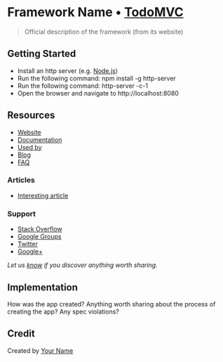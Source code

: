 # Framework Name • [TodoMVC](http://todomvc.com)

> Official description of the framework (from its website)



## Getting Started

- Install an http server (e.g. [Node.js](http://nodejs.org))
- Run the following command: npm install -g http-server
- Run the following command: http-server -c-1
- Open the browser and navigate to http://localhost:8080

## Resources

- [Website]()
- [Documentation]()
- [Used by]()
- [Blog]()
- [FAQ]()

### Articles

- [Interesting article]()

### Support

- [Stack Overflow](http://stackoverflow.com/questions/tagged/__)
- [Google Groups]()
- [Twitter](http://twitter.com/__)
- [Google+]()

*Let us [know](https://github.com/tastejs/todomvc/issues) if you discover anything worth sharing.*


## Implementation

How was the app created? Anything worth sharing about the process of creating the app? Any spec violations?


## Credit

Created by [Your Name](http://your-website.com)
